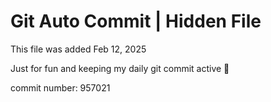 # Git Auto Commit | Hidden File

This file was added Feb 12, 2025

Just for fun and keeping my daily git commit active 🤪

commit number: 957021
